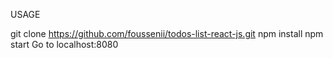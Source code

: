 USAGE

git clone https://github.com/foussenii/todos-list-react-js.git
npm install
npm start
Go to localhost:8080
